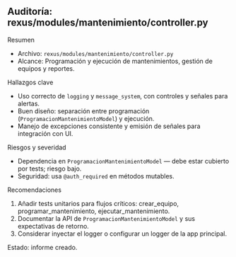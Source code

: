 ## Auditoría: rexus/modules/mantenimiento/controller.py

Resumen
- Archivo: `rexus/modules/mantenimiento/controller.py`
- Alcance: Programación y ejecución de mantenimientos, gestión de equipos y reportes.

Hallazgos clave
- Uso correcto de `logging` y `message_system`, con controles y señales para alertas.
- Buen diseño: separación entre programación (`ProgramacionMantenimientoModel`) y ejecución.
- Manejo de excepciones consistente y emisión de señales para integración con UI.

Riesgos y severidad
- Dependencia en `ProgramacionMantenimientoModel` — debe estar cubierto por tests; riesgo bajo.
- Seguridad: usa `@auth_required` en métodos mutables.

Recomendaciones
1. Añadir tests unitarios para flujos críticos: crear_equipo, programar_mantenimiento, ejecutar_mantenimiento.
2. Documentar la API de `ProgramacionMantenimientoModel` y sus expectativas de retorno.
3. Considerar inyectar el logger o configurar un logger de la app principal.

Estado: informe creado.

